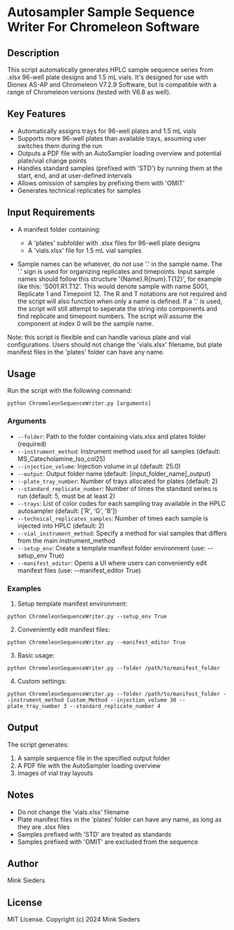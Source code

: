 # Autosampler Sample Sequence Writer For Chromeleon Software

## Description
This script automatically generates HPLC sample sequence series from .xlsx 96-well plate designs and 1.5 mL vials. It's designed for use with Dionex AS-AP and Chromeleon V7.2.9 Software, but is compatible with a range of Chromeleon versions (tested with V6.8 as well).

## Key Features
- Automatically assigns trays for 96-well plates and 1.5 mL vials
- Supports more 96-well plates than available trays, assuming user switches them during the run
- Outputs a PDF file with an AutoSampler loading overview and potential plate/vial change points
- Handles standard samples (prefixed with 'STD') by running them at the start, end, and at user-defined intervals
- Allows omission of samples by prefixing them with 'OMIT'
- Generates technical replicates for samples

## Input Requirements
- A manifest folder containing:
  - A 'plates' subfolder with .xlsx files for 96-well plate designs
  - A 'vials.xlsx' file for 1.5 mL vial samples

- Sample names can be whatever, do not use '.' in the sample name. The '.' sign is used for organizing 
replicates and timepoints. Input sample names should follow this structure '{Name}.R{num}.T{12}', 
for example like this: 'S001.R1.T12'. This would denote sample with name S001, Replicate 1 and Timepoint 12. 
The R and T notations are not required and the script will also function when only a name is defined.
If a '.' is used, the script will still attempt to seperate the string into components and find replicate
and timepoint numbers. The script will assume the component at index 0 will be the sample name. 

Note: this script is flexible and can handle various plate and vial configurations. Users should not change the 'vials.xlsx' filename, but plate manifest files in the 'plates' folder can have any name.

## Usage
Run the script with the following command:

`python ChromeleonSequenceWriter.py [arguments]`

### Arguments
- `--folder`: Path to the folder containing vials.xlsx and plates folder (required)
- `--instrument_method`: Instrument method used for all samples (default: MS_Catecholamine_Iso_col25)
- `--injection_volume`: Injection volume in µl (default: 25.0)
- `--output`: Output folder name (default: [input_folder_name]_output)
- `--plate_tray_number`: Number of trays allocated for plates (default: 2)
- `--standard_replicate_number`: Number of times the standard series is run (default: 5, must be at least 2)
- `--trays`: List of color codes for each sampling tray available in the HPLC autosampler (default: ['R', 'G', 'B'])
- `--technical_replicates_samples`: Number of times each sample is injected into HPLC (default: 2)
- `--vial_instrument_method`: Specify a method for vial samples that differs from the main instrument_method
- `--setup_env`: Create a template manifest folder environment (use: --setup_env True)
- `--manifest_editor`: Opens a UI where users can conveniently edit manifest files (use: --manifest_editor True)

### Examples

1. Setup template manifest environment:

`python ChromeleonSequenceWriter.py --setup_env True`

2. Conveniently edit manifest files:

`python ChromeleonSequenceWriter.py --manifest_editor True`

3. Basic usage:

`python ChromeleonSequenceWriter.py --folder /path/to/manifest_folder`

4. Custom settings:

`python ChromeleonSequenceWriter.py --folder /path/to/manifest_folder --instrument_method Custom_Method --injection_volume 30 --plate_tray_number 3 --standard_replicate_number 4`


## Output
The script generates:
1. A sample sequence file in the specified output folder
2. A PDF file with the AutoSampler loading overview
3. Images of vial tray layouts

## Notes
- Do not change the 'vials.xlsx' filename
- Plate manifest files in the 'plates' folder can have any name, as long as they are .xlsx files
- Samples prefixed with 'STD' are treated as standards
- Samples prefixed with 'OMIT' are excluded from the sequence

## Author
Mink Sieders

## License
MIT License. Copyright (c) 2024 Mink Sieders

